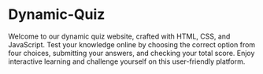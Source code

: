 # Dynamic-Quiz
Welcome to our dynamic quiz website, crafted with HTML, CSS, and JavaScript. Test your knowledge online by choosing the correct option from four choices, submitting your answers, and checking your total score. Enjoy interactive learning and challenge yourself on this user-friendly platform.
